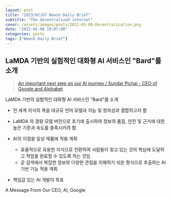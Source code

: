 ```yaml
---
layout: post
title: "2023/02/07 NewsX Daily Brief"
subtitle: "The decentralized internet"
cover: /assets/images/posts/2022-01-08-Decentralization.png
date: "2022-01-08 19:07:00"
categories: posts
tags: ["NewsX Daily Brief"]
---
```


## __LaMDA 기반의 실험적인 대화형 AI 서비스인 "Bard"를 소개__

> [An important next step on our AI journey / Sundar Pichai - CEO of Google and Alphabet](https://blog.google/technology/ai/bard-google-ai-search-updates/)

LaMDA 기반의 실험적인 대화형 AI 서비스인 "Bard"를 소개

- 전 세계 지식의 폭을 대규모 언어 모델과 지능 및 창의성과 결합하고자 함
- LaMDA 의 경량 모델 버전으로 초기에 출시하여 정보의 품질, 안전 및 근거에 대한 높은 기준과 속도를 충족시키려 함.
- AI의 이점을 일상 제품에 적용 계획

    - 효율적으로 유용한 지식으로 전환하여 사람들이 찾고 있는 것의 핵심에 도달하고 작업을 완료할 수 있도록 하는 것임
    - 곧 검색에서 복잡한 정보와 다양한 관점을 이해하기 쉬운 형식으로 추출하는 AI 기반 기능 적용 계획

- 책임감 있는 AI 개발이 목표

A Message From Our CEO, AI, Google


